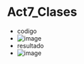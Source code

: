 # Act7_Clases
- codigo
- ![image](https://github.com/user-attachments/assets/55056560-2336-4d69-9b2e-e465256f0e6a)
- resultado
- ![image](https://github.com/user-attachments/assets/d7ca1520-93d3-49d7-9ef4-8b58d5717547)

